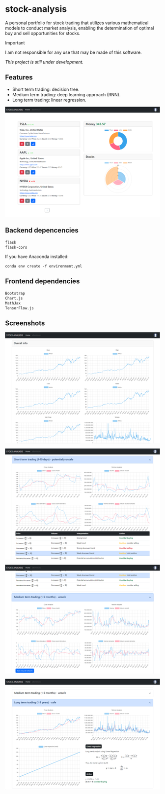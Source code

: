 # stock-analysis

A personal portfolio for stock trading that utilizes various mathematical models to conduct market analysis, enabling the determination of optimal buy and sell opportunities for stocks.

> [!IMPORTANT] 
I am not responsible for any use that may be made of this software.

*This project is still under development.*

## Features
* Short term trading: decision tree.
* Medium term trading: deep learning approach (RNN).
* Long term trading: linear regression.

![](img/img1.png)

## Backend depencencies
```
flask
flask-cors
```

If you have Anaconda installed:

```
conda env create -f environment.yml
```

## Frontend dependencies
```
Bootstrap
Chart.js
MathJax
TensorFlow.js
```

## Screenshots

![](img/img2.png)

![](img/img3.png)

![](img/img4.png)

![](img/img5.png)